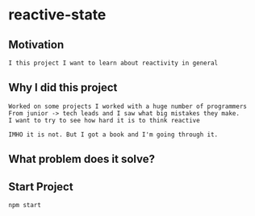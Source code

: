 # reactive-state


## Motivation 
    I this project I want to learn about reactivity in general


## Why I did this project 
    Worked on some projects I worked with a huge number of programmers
    From junior -> tech leads and I saw what big mistakes they make. 
    I want to try to see how hard it is to think reactive

    IMHO it is not. But I got a book and I'm going through it.

## What problem does it solve?

## Start Project
    npm start 
